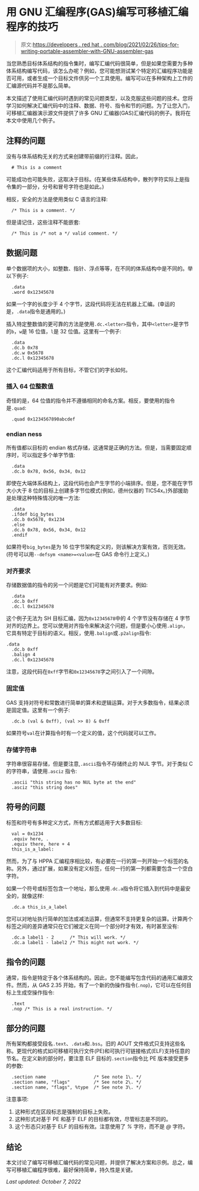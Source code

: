 # 用 GNU 汇编程序(GAS)编写可移植汇编程序的技巧

> 原文:[https://developers . red hat . com/blog/2021/02/26/tips-for-writing-portable-assembler-with-GNU-assembler-gas](https://developers.redhat.com/blog/2021/02/26/tips-for-writing-portable-assembler-with-gnu-assembler-gas)

当您熟悉目标体系结构的指令集时，编写汇编代码很简单，但是如果您需要为多种体系结构编写代码，该怎么办呢？例如，您可能想测试某个特定的汇编程序功能是否可用，或者生成一个目标文件供另一个工具使用。编写可以在多种架构上工作的汇编源代码并不是那么简单。

本文描述了使用汇编代码时遇到的常见问题类型，以及克服这些问题的技术。您将学习如何解决汇编代码中的注释、数据、符号、指令和节的问题。为了让您入门，可移植汇编器演示源文件提供了许多 GNU 汇编器(GAS)汇编代码的例子。我将在本文中使用几个例子。

## 注释的问题

没有与体系结构无关的方式来创建带前缀的行注释。因此，

```
  # This is a comment

```

可能成功也可能失败，这取决于目标。(在某些体系结构中，散列字符实际上是指令集的一部分，分号和冒号字符也是如此。)

相反，安全的方法是使用类似 C 语言的注释:

```
  /* This is a comment. */

```

但是请记住，这些注释不能嵌套:

```
  /* This is /* not a */ valid comment. */

```

## 数据问题

单个数据项的大小，如整数、指针、浮点等等，在不同的体系结构中是不同的。举以下例子:

```
  .data
  .word 0x12345678

```

如果一个字的长度少于 4 个字节，这段代码将无法在机器上汇编。(幸运的是，`.data`指令是通用的。)

插入特定整数值的更可靠的方法是使用`.dc.<letter>`指令，其中`<letter>`是字节的`b`，`w`是 16 位值，`l`是 32 位值。这里有一个例子:

```
  .data
  .dc.b 0x78
  .dc.w 0x5678
  .dc.l 0x12345678

```

这个汇编代码适用于所有目标，不管它们的字长如何。

### 插入 64 位整数值

奇怪的是，64 位值的指令并不遵循相同的命名方案。相反，要使用的指令是`.quad`:

```
  .quad 0x1234567890abcdef
```

### endian ness

所有值都以目标的 endian 格式存储，这通常是正确的方法。但是，当需要固定顺序时，可以指定多个单字节值:

```
  .data
  .dc.b 0x78, 0x56, 0x34, 0x12

```

即使在大端体系结构上，这段代码也会产生字节的小端排序。但是，您不能在字节大小大于 8 位的目标上创建多字节位模式(例如，德州仪器的 TIC54x。)外部援助是处理这种特殊情况的唯一方法:

```
  .data
  .ifdef big_bytes
  .dc.b 0x5678, 0x1234
  .else
  .dc.b 0x78, 0x56, 0x34, 0x12
  .endif

```

如果符号`big_bytes`是为 16 位字节架构定义的，则该解决方案有效，否则无效。(符号可以用`--defsym <name>=<value>`在 GAS 命令行上定义。)

### 对齐要求

存储数据值的指令的另一个问题是它们可能有对齐要求。例如:

```
  .data
  .dc.b 0xff
  .dc.l 0x12345678

```

这个例子无法为 SH 目标汇编，因为`0x12345678`中的 4 个字节没有存储在 4 字节对齐的边界上。您可以使用对齐指令来解决这个问题，但是要小心使用`.align`，它具有特定于目标的语义。相反，使用`.balign`或`.p2align`指令:

```
.data
  .dc.b 0xff
  .balign 4
  .dc.l 0x12345678

```

注意，这段代码在`0xff`字节和`0x12345678`字之间引入了一个间隙。

### 固定值

GAS 支持对符号和常数进行简单的算术和逻辑运算。对于大多数指令，结果必须是固定值。这里有一个例子:

```
  .dc.b (val & 0xff), (val >> 8) & 0xff

```

如果符号`val`在计算指令时有一个定义的值，这个代码就可以工作。

### 存储字符串

字符串很容易存储，但是要注意,`.ascii`指令不存储终止的 NUL 字节。对于类似 C 的字符串，请使用`.asciz` 指令:

```
  .ascii "this string has no NUL byte at the end"
  .asciz "this string does"

```

## 符号的问题

标签和符号有多种定义方式，所有方式都适用于大多数目标:

```
  val = 0x1234
  .equiv here, .
  .equiv there, here + 4
  this_is_a_label:

```

然而，为了与 HPPA 汇编程序相比较，有必要在一行的第一列开始一个标签的名称。另外，通过扩展，如果没有定义标签，任何一行的第一列都需要包含一个空白字符。

如果一个符号或标签包含一个地址，那么使用`.dc.a`指令将它插入到代码中是最安全的，就像这样:

```
  .dc.a this_is_a_label

```

您可以对地址执行简单的加法或减法运算，但通常不支持更复杂的运算。计算两个标签之间的差异通常只在它们被定义在同一个部分时才有效，有时甚至没有:

```
  .dc.a label1 - 2      /* This will work. */
  .dc.a label1 - label2 /* This might not work. */

```

## 指令的问题

通常，指令是特定于各个体系结构的。因此，您不能编写包含代码的通用汇编源文件。然而，从 GAS 2.35 开始，有了一个新的伪操作指令(`.nop`)，它可以在任何目标上生成空操作指令:

```
  .text
  .nop /* This is a real instruction. */

```

## 部分的问题

所有架构都接受段名`.text`、`.data`和`.bss`。旧的 AOUT 文件格式只支持这些名称。更现代的格式如可移植可执行文件(PE)和可执行可链接格式(ELF)支持任意的节名。在定义新的部分时，要注意 ELF 目标的`.section`指令比 PE 版本接受更多的参数:

```
  .section name                  /* See note 1\. */
  .section name, "flags"         /* See note 2\. */
  .section name, "flags", %type  /* See note 3\. */

```

注意事项:

1.  这种形式在区段标志是强制的目标上失败。
2.  这种形式对基于 PE 和基于 ELF 的目标都有效，尽管标志是不同的。
3.  这个形态只对基于 ELF 的目标有效。注意使用了 *%* 字符，而不是 *@* 字符。

## 结论

本文讨论了编写可移植汇编代码的常见问题，并提供了解决方案和示例。总之，编写可移植汇编程序很难，最好保持简单，持久性是关键。

*Last updated: October 7, 2022*